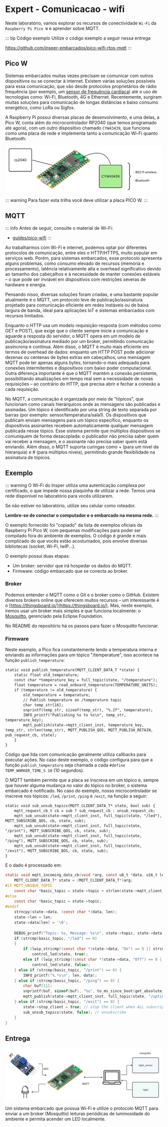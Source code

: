 # Expert - Comunicacao - wifi            

Neste laboratório, vamos explorar os recursos de conectividade `Wi-Fi` da `Raspberry Pi Pico W` e aprender sobre MQTT.

::: tip Código exemplo
Utilize o código exemplo a seguir nessa entrega

https://github.com/insper-embarcados/pico-wifi-rtos-mqtt
:::

## Pico W

Sistemas embarcados muitas vezes precisam se comunicar com outros dispositivos ou se conectar à internet. Existem várias soluções possíveis para essa comunicação, que vão desde protocolos proprietários de rádio frequência (por exemplo, um [sensor de frequência cardíaca](https://www.polar.com/br/sensores/sensor-de-frequencia-cardiaca/h9)) até o uso de tecnologias como: Wi-Fi, Bluetooth, 4G e Ethernet. Recentemente, surgiram muitas soluções para comunicação de longas distâncias e baixo consumo energético, como LoRa ou Sigfox.

A Raspberry Pi possui diversas placas de desenvolvimento, e uma delas, a Pico W, conta além do microcontrolador RP2040 (que temos programado até agora), com um outro dispositivo chamado `CYW43439`, que funciona como uma placa de rede e implementa tanto a comunicação Wi-Fi quanto Bluetooth:

![](imgs-com/pico-cyw.png)

::: warning
Para fazer esta trilha você deve utilizar a placa PICO W.
:::

## MQTT

::: info
Antes de seguir, consulte o material de Wi-Fi:

- [guides/pico-wifi](/guides/pico-wifi)
:::

Ao trabalharmos com Wi-Fi e internet, podemos optar por diferentes protocolos de comunicação, entre eles o HTTP/HTTPS, muito popular em serviços web. Porém, para sistemas embarcados, esse protocolo apresenta alguns problemas, como consumo elevado de recursos (memória e processamento), latência relativamente alta e overhead significativo devido ao tamanho dos cabeçalhos e à necessidade de manter conexões estáveis – o que pode ser inviável em dispositivos com restrições severas de hardware e energia.

Pensando nisso, diversas soluções foram criadas, e uma bastante popular atualmente é o MQTT, um protocolo leve de publicação/assinatura projetado para comunicação eficiente em redes instáveis ou de baixa largura de banda, ideal para aplicações IoT e sistemas embarcados com recursos limitados.

Enquanto o HTTP usa um modelo requisição-resposta (com métodos como GET e POST), que exige que o cliente sempre inicie a comunicação e aguarde a resposta do servidor, o MQTT opera em um modelo de publicação/assinatura mediado por um broker, permitindo comunicação assíncrona e contínua. Além disso, o MQTT é muito mais eficiente em termos de overhead de dados: enquanto um HTTP POST pode adicionar dezenas ou centenas de bytes extras em cabeçalhos, uma mensagem MQTT pode ter apenas alguns bytes, tornando-o mais adequado para conexões intermitentes e dispositivos com baixo poder computacional. Outra diferença importante é que o MQTT mantém a conexão persistente, possibilitando atualizações em tempo real sem a necessidade de novas requisições – ao contrário do HTTP, que precisa abrir e fechar a conexão a cada requisição.

No MQTT, a comunicação é organizada por meio de "tópicos", que funcionam como canais hierárquicos onde as mensagens são publicadas e assinadas. Um tópico é identificado por uma string de texto separada por barras (por exemplo: sensor/temperatura/sala1). Os dispositivos que publicam enviam mensagens para um tópico específico, enquanto os dispositivos assinantes recebem automaticamente qualquer mensagem publicada nesse tópico. Esse sistema permite que múltiplos dispositivos se comuniquem de forma desacoplada: o publicador não precisa saber quem vai receber a mensagem, e o assinante não precisa saber quem está enviando. Além disso, o MQTT suporta curingas como + (para um nível da hierarquia) e # (para múltiplos níveis), permitindo grande flexibilidade na assinatura de tópicos.

## Exemplo

::: warning
O Wi-Fi do Insper utiliza uma autenticação complexa por certificado, o que impede nossa plaquinha de utilizar
a rede. Temos uma rede disponível no laboratório para vocês utilizarem.

Se não estiver no laboratório, utilize seu celular como roteador.

**Lembre-se de conectar o computador e o embarcado na mesma rede.**
:::

O exemplo fornecido foi "copiado" da lista de exemplos oficiais da Raspberry Pi Pico W, com pequenas modificações para poder ser compilado fora do ambiente de exemplos. O código é grande e mais complicado do que vocês estão acostumados, pois envolve diversas bibliotecas (socket, Wi-Fi, lwIP...).

O exemplo possui duas etapas:

* Um broker: servidor que irá hospedar os dados do MQTT.
* Firmware: código embarcado que se conecta ao broker.

### Broker

Podemos entender o MQTT como o Git e o broker como o GitHub. Existem diversos brokers online que oferecem muitos recursos – um interessante é o [https://thingsboard.io/](https://thingsboard.io/). Mas, neste exemplo, iremos usar um broker mais simples e que funciona localmente: o [Mosquitto](https://mosquitto.org/), gerenciado pela Eclipse Foundation.

No README do repositório há os passos para fazer o Mosquitto funcionar.

### Firmware

Neste exemplo, a Pico fica constantemente lendo a temperatura interna e enviando as informações para um tópico "/temperature", isso acontece na função `publish_temperature`:

```
static void publish_temperature(MQTT_CLIENT_DATA_T *state) {
    static float old_temperature;
    const char *temperature_key = full_topic(state, "/temperature");
    float temperature = read_onboard_temperature(TEMPERATURE_UNITS);
    if (temperature != old_temperature) {
        old_temperature = temperature;
        // Publish temperature on /temperature topic
        char temp_str[16];
        snprintf(temp_str, sizeof(temp_str), "%.2f", temperature);
        INFO_printf("Publishing %s to %s\n", temp_str, temperature_key);
        mqtt_publish(state->mqtt_client_inst, temperature_key, temp_str, strlen(temp_str), MQTT_PUBLISH_QOS, MQTT_PUBLISH_RETAIN, pub_request_cb, state);
    }
}
```

Código que lida com comunicação geralmente utiliza callbacks para executar ações. No caso deste exemplo, o código configura para que a função `publish_temperature` seja chamada a cada `#define TEMP_WORKER_TIME_S 10` (10 segundos).

O MQTT também permite que a placa se inscreva em um tópico e, sempre que houver alguma mudança no valor do tópico no broker, o sistema embarcado é notificado. No caso do exemplo, nosso microcontrolador se inscreve nos tópicos: `/led`, `/print`, `/ping` e `/exit`, na função a seguir:

```
static void sub_unsub_topics(MQTT_CLIENT_DATA_T* state, bool sub) {
    mqtt_request_cb_t cb = sub ? sub_request_cb : unsub_request_cb;
    mqtt_sub_unsub(state->mqtt_client_inst, full_topic(state, "/led"), MQTT_SUBSCRIBE_QOS, cb, state, sub);
    mqtt_sub_unsub(state->mqtt_client_inst, full_topic(state, "/print"), MQTT_SUBSCRIBE_QOS, cb, state, sub);
    mqtt_sub_unsub(state->mqtt_client_inst, full_topic(state, "/ping"), MQTT_SUBSCRIBE_QOS, cb, state, sub);
    mqtt_sub_unsub(state->mqtt_client_inst, full_topic(state, "/exit"), MQTT_SUBSCRIBE_QOS, cb, state, sub);
}
```

E o dado é processado em:

```c
static void mqtt_incoming_data_cb(void *arg, const u8_t *data, u16_t len, u8_t flags) {
    MQTT_CLIENT_DATA_T* state = (MQTT_CLIENT_DATA_T*)arg;
#if MQTT_UNIQUE_TOPIC
    const char *basic_topic = state->topic + strlen(state->mqtt_client_info.client_id) + 1;
#else
    const char *basic_topic = state->topic;
#endif
    strncpy(state->data, (const char *)data, len);
    state->len = len;
    state->data[len] = '\0';

    DEBUG_printf("Topic: %s, Message: %s\n", state->topic, state->data);
    if (strcmp(basic_topic, "/led") == 0)
    {
        if (lwip_stricmp((const char *)state->data, "On") == 0 || strcmp((const char *)state->data, "1") == 0)
            control_led(state, true);
        else if (lwip_stricmp((const char *)state->data, "Off") == 0 || strcmp((const char *)state->data, "0") == 0)
            control_led(state, false);
    } else if (strcmp(basic_topic, "/print") == 0) {
        INFO_printf("%.*s\n", len, data);
    } else if (strcmp(basic_topic, "/ping") == 0) {
        char buf[11];
        snprintf(buf, sizeof(buf), "%u", to_ms_since_boot(get_absolute_time()) / 1000);
        mqtt_publish(state->mqtt_client_inst, full_topic(state, "/uptime"), buf, strlen(buf), MQTT_PUBLISH_QOS, MQTT_PUBLISH_RETAIN, pub_request_cb, state);
    } else if (strcmp(basic_topic, "/exit") == 0) {
        state->stop_client = true; // stop the client when ALL subscriptions are stopped
        sub_unsub_topics(state, false); // unsubscribe
    }
}
```

## Entrega

![](imgs/mqtt.png)

Um sistema embarcado que possua Wi-Fi e utilize o protocolo MQTT para enviar a um broker (Mosquitto) leituras periódicas de luminosidade do ambiente e permita acender um LED localmente.
